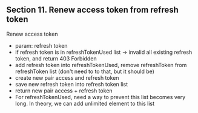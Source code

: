 ## Section 11. Renew access token from refresh token

Renew access token
- param: refresh token
- if refresh token is in refreshTokenUsed list -> invalid all existing refresh token, and return 403 Forbidden
- add refresh token into refreshTokenUsed, remove refreshToken from refreshToken list (don't need to to that, but it should be)
- create new pair access and refresh token
- save new refresh token into refresh token list
- return new pair access + refresh token
- For refreshTokenUsed, need a way to prevent this list becomes very long. In theory, we can add unlimited element to this list